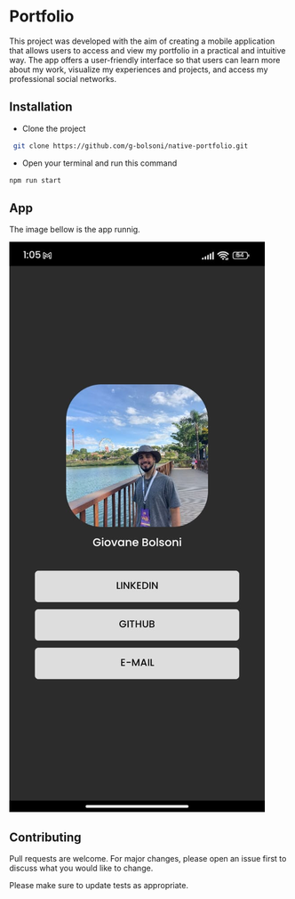 # Portfolio

This project was developed with the aim of creating a mobile application that allows users to access and view my portfolio in a practical and intuitive way. The app offers a user-friendly interface so that users can learn more about my work, visualize my experiences and projects, and access my professional social networks.

## Installation

- Clone the project

```bash
 git clone https://github.com/g-bolsoni/native-portfolio.git
```
- Open your terminal and run this command
```bash
npm run start
```

## App
The image bellow is the app runnig.

![app-portfolio](./assets//app.jpeg)

## Contributing

Pull requests are welcome. For major changes, please open an issue first
to discuss what you would like to change.

Please make sure to update tests as appropriate.